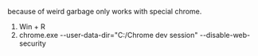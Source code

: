 because of weird garbage only works with special chrome.
1. Win + R
2. chrome.exe --user-data-dir="C:/Chrome dev session" --disable-web-security
